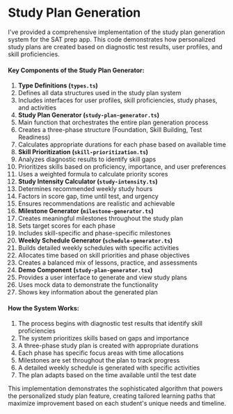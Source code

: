 # Study Plan Generation



I've provided a comprehensive implementation of the study plan generation system for the SAT prep app. This code demonstrates how personalized study plans are created based on diagnostic test results, user profiles, and skill proficiencies.

#### Key Components of the Study Plan Generator:

1. **Type Definitions (`types.ts`)**
2. Defines all data structures used in the study plan system
3. Includes interfaces for user profiles, skill proficiencies, study phases, and activities
4. **Study Plan Generator (`study-plan-generator.ts`)**
5. Main function that orchestrates the entire plan generation process
6. Creates a three-phase structure (Foundation, Skill Building, Test Readiness)
7. Calculates appropriate durations for each phase based on available time
8. **Skill Prioritization (`skill-prioritization.ts`)**
9. Analyzes diagnostic results to identify skill gaps
10. Prioritizes skills based on proficiency, importance, and user preferences
11. Uses a weighted formula to calculate priority scores
12. **Study Intensity Calculator (`study-intensity.ts`)**
13. Determines recommended weekly study hours
14. Factors in score gap, time until test, and urgency
15. Ensures recommendations are realistic and achievable
16. **Milestone Generator (`milestone-generator.ts`)**
17. Creates meaningful milestones throughout the study plan
18. Sets target scores for each phase
19. Includes skill-specific and phase-specific milestones
20. **Weekly Schedule Generator (`schedule-generator.ts`)**
21. Builds detailed weekly schedules with specific activities
22. Allocates time based on skill priorities and phase objectives
23. Creates a balanced mix of lessons, practice, and assessments
24. **Demo Component (`study-plan-generator.tsx`)**
25. Provides a user interface to generate and view study plans
26. Uses mock data to demonstrate the functionality
27. Shows key information about the generated plan

#### How the System Works:

1. The process begins with diagnostic test results that identify skill proficiencies
2. The system prioritizes skills based on gaps and importance
3. A three-phase study plan is created with appropriate durations
4. Each phase has specific focus areas with time allocations
5. Milestones are set throughout the plan to track progress
6. A detailed weekly schedule is generated with specific activities
7. The plan adapts based on the time available until the test date

This implementation demonstrates the sophisticated algorithm that powers the personalized study plan feature, creating tailored learning paths that maximize improvement based on each student's unique needs and timeline.
